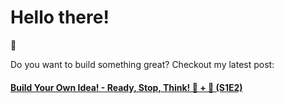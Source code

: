 # Hello there!
👋

Do you want to build something great? Checkout my latest post:

#### [Build Your Own Idea! - Ready, Stop, Think! 🛑 + 🧠 (S1E2)](https://luis.becerril.engineer/blog/build-your-own-idea-ready-stop-think-s1-e2)
